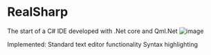 # RealSharp
The start of a C# IDE developed with .Net core and Qml.Net
![image](https://user-images.githubusercontent.com/1783601/50710353-a03e9f80-101f-11e9-9260-ee7017ecc31e.png)

Implemented:
Standard text editor functionality
Syntax highlighting


